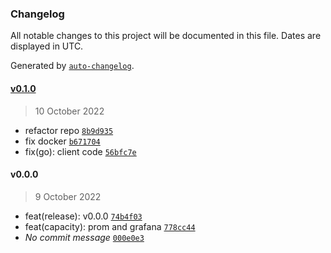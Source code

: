 ### Changelog

All notable changes to this project will be documented in this file. Dates are displayed in UTC.

Generated by [`auto-changelog`](https://github.com/CookPete/auto-changelog).

#### [v0.1.0](https://github.com/manifoldfinance/venom-capacity/compare/v0.0.0...v0.1.0)

> 10 October 2022

- refactor repo [`8b9d935`](https://github.com/manifoldfinance/venom-capacity/commit/8b9d935f20eea903b4df51d6a97fcc981b18b05e)
- fix docker [`b671704`](https://github.com/manifoldfinance/venom-capacity/commit/b67170420347fb0afdee8a8ba3095176a176e824)
- fix(go): client code [`56bfc7e`](https://github.com/manifoldfinance/venom-capacity/commit/56bfc7ee68d7b43b3df05e7b4f8658c516e37e28)

#### v0.0.0

> 9 October 2022

- feat(release): v0.0.0 [`74b4f03`](https://github.com/manifoldfinance/venom-capacity/commit/74b4f0366a98ae7e24b20d074bdee15e90238102)
- feat(capacity): prom and grafana [`778cc44`](https://github.com/manifoldfinance/venom-capacity/commit/778cc443b21afcc2bafca75b84df2cdd58b757bf)
- _No commit message_ [`000e0e3`](https://github.com/manifoldfinance/venom-capacity/commit/000e0e3c619e1b944385f7da1a831d2ac52dc3e0)
